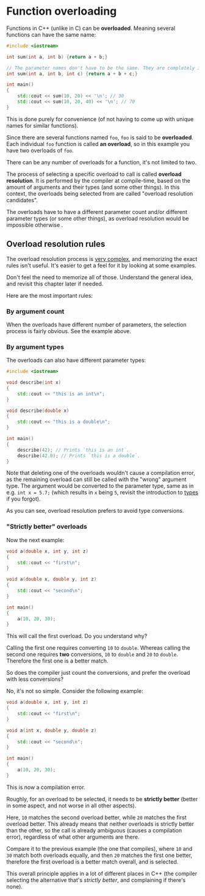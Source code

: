 # Function overloading

Functions in C++ (unlike in C) can be **overloaded**. Meaning several functions can have the same name:

```cpp
#include <iostream>

int sum(int a, int b) {return a + b;}

// The parameter names don't have to be the same. They are completely independent.
int sum(int a, int b, int c) {return a + b + c;}

int main()
{
    std::cout << sum(10, 20) << '\n'; // 30
    std::cout << sum(10, 20, 40) << '\n'; // 70
}
```

This is done purely for convenience (of not having to come up with unique names for similar functions).

Since there are several functions named `foo`, `foo` is said to be **overloaded**. Each individual `foo` function is called **an overload**, so in this example you have two overloads of `foo`.

There can be any number of overloads for a function, it's not limited to two.

The process of selecting a specific overload to call is called **overload resolution**. It is performed by the compiler at compile-time, based on the amount of arguments and their types (and some other things). In this context, the overloads being selected from are called "overload resolution candidates".

The overloads have to have a different parameter count and/or different parameter types (or some other things), as overload resolution would be impossible otherwise .

## Overload resolution rules

The overload resolution process is [very complex](https://en.cppreference.com/w/cpp/language/overload_resolution.html), and memorizing the exact rules isn't useful. It's easier to get a feel for it by looking at some examples.

Don't feel the need to memorize all of those. Understand the general idea, and revisit this chapter later if needed.

Here are the most important rules:

### By argument count

When the overloads have different number of parameters, the selection process is fairly obvious. See the example above.

### By argument types

The overloads can also have different parameter types:

```cpp
#include <iostream>

void describe(int x)
{
    std::cout << "this is an int\n";
}

void describe(double x)
{
    std::cout << "this is a double\n";
}

int main()
{
    describe(42); // Prints `this is an int`.
    describe(42.0); // Prints `this is a double`.
}
```

Note that deleting one of the overloads wouldn't cause a compilation error, as the remaining overload can still be called with the "wrong" argument type. The argument would be converted to the parameter type, same as in e.g. `int x = 5.7;` (which results in `x` being `5`, revisit the introduction to [types](./08_types.md) if you forgot).

As you can see, overload resolution prefers to avoid type conversions.

### "Strictly better" overloads

Now the next example:
```cpp
void a(double x, int y, int z)
{
    std::cout << "first\n";
}

void a(double x, double y, int z)
{
    std::cout << "second\n";
}

int main()
{
    a(10, 20, 30);
}
```
This will call the first overload. Do you understand why?

Calling the first one requires converting `10` to `double`. Whereas calling the second one requires **two** conversions, `10` to `double` and `20` to `double`. Therefore the first one is a better match.

So does the compiler just count the conversions, and prefer the overload with less conversions?

No, it's not so simple. Consider the following example:

```cpp
void a(double x, int y, int z)
{
    std::cout << "first\n";
}

void a(int x, double y, double z)
{
    std::cout << "second\n";
}

int main()
{
    a(10, 20, 30);
}
```
This is now a compilation error.

Roughly, for an overload to be selected, it needs to be **strictly better** (better in some aspect, and not worse in all other aspects).

Here, `10` matches the second overload better, while `20` matches the first overload better. This already means that neither overloads is strictly better than the other, so the call is already ambiguous (causes a compilation error), regardless of what other arguments are there.

Compare it to the previous example (the one that compiles), where `10` and `30` match both overloads equally, and then `20` matches the first one better, therefore the first overload is a better match overall, and is selected.

This overall principle applies in a lot of different places in C++ (the compiler selecting the alternative that's *strictly better*, and complaining if there's none).
